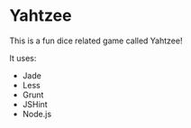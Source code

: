 # Yahtzee

This is a fun dice related game called Yahtzee!

It uses:
* Jade
* Less
* Grunt
* JSHint
* Node.js
